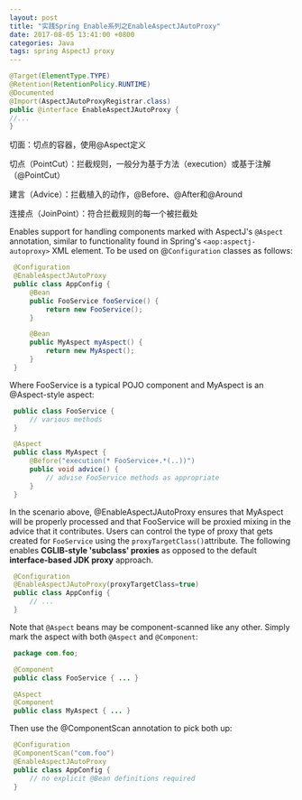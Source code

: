 ```yaml
---
layout: post
title: "实践Spring Enable系列之EnableAspectJAutoProxy"
date: 2017-08-05 13:41:00 +0800
categories: Java
tags: spring AspectJ proxy
---
```


```java
@Target(ElementType.TYPE)
@Retention(RetentionPolicy.RUNTIME)
@Documented
@Import(AspectJAutoProxyRegistrar.class)
public @interface EnableAspectJAutoProxy {
//...
}
```

切面：切点的容器，使用@Aspect定义

切点（PointCut）：拦截规则，一般分为基于方法（execution）或基于注解（@PointCut）

建言（Advice）：拦截植入的动作，@Before、@After和@Around

连接点（JoinPoint）：符合拦截规则的每一个被拦截处

Enables support for handling components marked with AspectJ's `@Aspect` annotation, similar to functionality found in Spring's `<aop:aspectj-autoproxy>` XML element. To be used on @`Configuration` classes as follows:

```java
 @Configuration
 @EnableAspectJAutoProxy
 public class AppConfig {
     @Bean
     public FooService fooService() {
         return new FooService();
     }

     @Bean
     public MyAspect myAspect() {
         return new MyAspect();
     }
 }
```

Where FooService is a typical POJO component and MyAspect is an @Aspect-style aspect:

```java
 public class FooService {
     // various methods
 }
```

```java
 @Aspect
 public class MyAspect {
     @Before("execution(* FooService+.*(..))")
     public void advice() {
         // advise FooService methods as appropriate
     }
 }
```

In the scenario above, @EnableAspectJAutoProxy ensures that MyAspect will be properly processed and that FooService will be proxied mixing in the advice that it contributes. Users can control the type of proxy that gets created for `FooService` using the `proxyTargetClass()`attribute. The following enables **CGLIB-style 'subclass' proxies** as opposed to the default **interface-based JDK proxy** approach.

```java
 @Configuration
 @EnableAspectJAutoProxy(proxyTargetClass=true)
 public class AppConfig {
     // ...
 }
```

Note that `@Aspect` beans may be component-scanned like any other. Simply mark the aspect with both `@Aspect` and `@Component`:

```java
 package com.foo;

 @Component
 public class FooService { ... }

 @Aspect
 @Component
 public class MyAspect { ... }
```

Then use the @ComponentScan annotation to pick both up:

```java
 @Configuration
 @ComponentScan("com.foo")
 @EnableAspectJAutoProxy
 public class AppConfig {
     // no explicit @Bean definitions required
 }
```